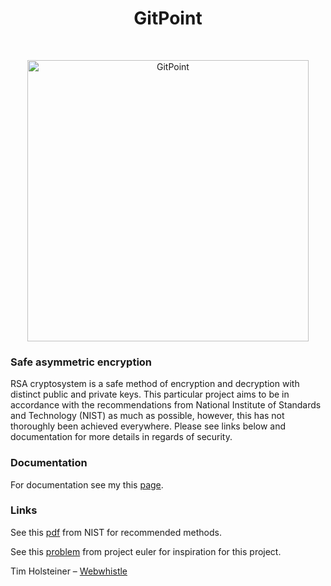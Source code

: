 <h1 align="center"> GitPoint </h1> <br>
<p align="center">
  <a href="https://gitpoint.co/">
    <img alt="GitPoint" title="GitPoint" src="https://live.staticflickr.com/5341/17989431455_864434c8e9_b.jpg" width="450">
  </a>
</p>

### Safe asymmetric encryption

RSA cryptosystem is a safe method of encryption and decryption with distinct public and private keys. This particular project aims to be in accordance with the recommendations from National Institute of Standards and Technology (NIST) as much as possible, however, this has not thoroughly been achieved everywhere. Please see links below and documentation for more details in regards of security.

### Documentation
For documentation see my this [page][RSA-python].

### Links

See this [pdf][NIST] from NIST for recommended methods.

See this [problem][euler] from project euler for inspiration for this project.

[RSA-python]: https://webwhistle.github.io/RSA-python/
[NIST]: https://nvlpubs.nist.gov/nistpubs/FIPS/NIST.FIPS.186-5-draft.pdf
[euler]: https://projecteuler.net/problem=182




Tim Holsteiner – [Webwhistle](https://github.com/webwhistle)

